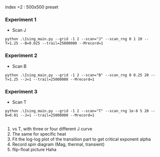 index =2 : 500x500 preset

### Experiment 1

* Scan J

`python .\Ising_main.py --grid -1 2 --scan="J" --scan_rng 0 1 20 --T=1.25 --B=0.025 --trail=25000000 --Mrecord=1`

### Experiment 2

* Scan B

`python .\Ising_main.py --grid -1 2 --scan="B" --scan_rng 0 0.25 20 --T=1.25 --J=1 --trail=25000000 --Mrecord=1`

### Experiment 3

* Scan T

`python .\Ising_main.py --grid -1 2 --scan="T" --scan_rng 1e-8 5 20 --B=0.01 --J=1 --trail=25000000 --Mrecord=1`

##

1. <M> vs T, with three or four different J curve
2. The same for specific heat
3. Fit the log-log plot of the <M> transition part to get critical exponent alpha
4. Record spin diagram (Mag, thermal, transient)
5. flip-float picture Haha